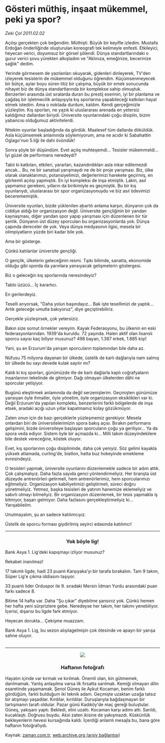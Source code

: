 # Gösteri müthiş, inşaat mükemmel, peki ya spor?

*Zeki Çol 2011.02.02*

<td class="columnist-detail">
<p>Açılışı gerçekten çok beğendim. Müthişti. Büyük bir keyifle izledim. Mustafa Erdoğan önderliğinde oluşturulan koreografi tek kelimeyle enfesti. Etkileyici, heyecan verici, doyumsuz bir görsel şölendi. Dünya standartlarındaki o gurur verici şovu yürekten alkışladım ve "Aklınıza, emeğinize, becerinize sağlık" dedim.</p>
<p>
<div id="haberMetinDiv">
<p>Yerinde görmesem de yazılanları okuyarak, gidenleri dinleyerek, TV'den izleyerek tesislerin de mükemmel olduğunu öğrendim. Küçümsenmeyecek bir bütçe, aylar boyu süren titiz bir çalışma, büyük bir emek sonucunda nihayet biz de dünya standartlarında bir komplekse sahip olmuştuk. Benzerleri arasında üst sıralarda duran bu prestij eserinin, iyi bir planlama ve çağdaş bir işletmecilik anlayışıyla kış sporlarına yapabileceği katkıları hayal etmek istedim. Ama o noktada durdum, kaldım. Kendi gerçeğimizle yüzleştim. Kış sporları, ne yazık ki uluslararası arenada en yetersiz kaldığımız dallardan biriydi. Üniversite oyunlarındaki çoğu disiplin, bizim yabancısı olduğumuz aktivitelerdi.
<p>Nitekim oyunlar başladığında da gördük. Maalesef tüm dallarda döküldük. Asla küçümsemek anlamında söylemiyorum, ama ne acıdır ki Sabahattin Oglago'nun 5.liği ile dahi övündük! 
<p>Sonra şöyle bir düşündüm. Evet açılış muhteşemdi... Tesisler mükemmeldi... İyi güzel de performans neredeydi?
<p>Tabii ki katkıları, etkileri, yararları, kazandırdıkları asla inkar edilemezdi ancak... Bu, ne bir sanatsal yarışmaydı ne de bir proje yarışması. Biz, ülke olarak olanaklarımızı, potansiyelimizi, değerlerimizi harekete geçirmiş, en görkemli açılışı yapmıştık. En iyi kompleksi de inşa etmiştik. Lakin, asıl yapmamız gerekeni, yılların da birikimiyle es geçmiştik. Bu bir kış oyunlarıydı, uluslararası bir spor organizasyonuydu ve biz asıl ödevimizi becerememiştik.
<p>Üniversite oyunları, bizde yüklenilen abartılı anlama karşın, dünyanın çok da ciddiye aldığı bir organizasyon değil. Üniversite gençliğinin bir yandan kaynaşması, diğer yandan spor yapıp yarışması için düzenlenen bir tür şenlik. Dünyanın üst düzey sporcuları bu organizasyonlarda yok. Dünya çapında dereceler de yok. Veya dünya medyasının ilgisi, mesela bir olimpiyatların yüzde biri kadar bile yok.
<p>Ama bir gösterge.
<p>Çünkü katılanlar üniversite gençliği.
<p>O gençlik, ülkelerin geleceğinin resmi. Tıpkı bilimde, sanatta, ekonomide olduğu gibi sporda da yarınlara yansıyacak gelişmelerin göstergesi.
<p>Biz o geleceğin kış sporlarında neresindeyiz?
<p>Tablo üzücü... İç karartıcı.
<p>En gerilerdeyiz.
<p>Teselli arıyorsak, "Daha yolun başındayız... Bak işte tesellimizi de yaptık... Artık geleceğe umutla bakıyoruz", diye geçiştirebiliriz.
<p>Gerçekle yüzleşirsek, çok yetersiziz.
<p>Bakın size somut örnekler vereyim. Kayak Federasyonu, bu ülkenin en eski federasyonlarından. 1939'da kuruldu. 72 yaşında. Halen aktif olan lisanslı sporcu sayısı kaç biliyor musunuz? 498 bayan, 1.387 erkek, 1.885 kişi!
<p>Yani, şu an Erzurum'da yarışan sporcuların toplamından bile daha az.
<p>Nüfusu 75 milyona dayanan bir ülkede, üstelik de karlı dağlarıyla nam salmış bir ülkede bu sayı devede kulak sayılır mı?
<p>Kaldı ki kış sporları, günümüzde ille de karlı dağlarla kaplı coğrafyaların insanlarının tekelinde de gitmiyor. Dağı olmayan ülkelerden dâhi ne sporcular yetişiyor.
<p>Bugünü eleştirmek anlamında da değil serzenişlerim. Geçmişten günümüze yansıyan öyle ihmaller, öyle yönetim, öyle organizasyon eksiklikleri var ki. Değil Erzurum'da yapılan kompleks, benzerlerini farklı bölgelerde de inşa etsek, aradaki açığı uzun yıllar kapatmamız kolay gözükmüyor.
<p>Zaten onun için de bazı gerçeklerle yüzleşmemiz gerekiyor. Mesela onlardan biri de üniversitelerimizin spora bakış açısı. Bırakın performans gelişimini, bizde üniversiteye başlayan sporcuların çoğu ya geriliyor... Ya da spora veda ediyor. Sistem öyle bir açmazda ki... Milli takım düzeyindekilere bile destek vereceğine, köstek oluyor.
<p>Evet, kış sporlarının çoğu disiplininde, daha çok yeniyiz. Söz gelimi kayakla yüksek atlamada, curling'de, biatlon, hatta buz hokeyinde emekleme evresindeyiz.
<p>O tesisleri yapmak, üniversite oyunlarını düzenlemekle sadece bir adım attık. Çok çalışmalıyız. Daha fazla sayıda genci yönlendirmeliyiz. Her branşta üst düzeyde antrenörleri getirmeli, hem antrenörlerimiz, hem sporcularımızı eğitmeliyiz. Organizasyon kabiliyetimizi geliştirmeli, süreci doğru yönetmeliyiz. Yetmez, başka tesisleri de yatırım hanemize eklemeliyiz ve sabırlı olmayı bilmeliyiz. Bir organizasyon düzenlemek, bir tesis yapmakla iş bitmiyor, başarı gelmiyor. Daha fazlasını gerçekleştirmeliyiz ki... Yarışabilelim.
<p>Unutmayalım, şu an sadece katılımcıyız.
<p>Üstelik de sporcu forması giydirilmiş seyirci edasında katılımcı!
<p>
<hr/>
<h3 align="center">Yok böyle lig!
</h3>
<p>Bank Asya 1. Lig'deki kapışmayı izliyor musunuz?
<p>Rekabet inanılmaz!
<p>17 takımlı ligde, hadi 23 puanlı Karşıyaka'yı bir tarafa bırakalım. Tam 9 takım, Süper Lig'e çıkma iddiasını taşıyor.
<p>33 puanlı lider Orduspor ile 9. sıradaki Mersin İdman Yurdu arasındaki puan farkı sadece 8.
<p>Bitime 14 hafta var. Daha "Şu çıkar" diyebilme şansınız yok. Çünkü hemen her hafta yeni sürprizlere gebe. Neredeyse her takım, her takımı yenebiliyor. İçerisi, dışarısı bu ligde fark etmiyor.
<p>Heyecan dorukta... Çekişme muazzam.
<p>Bank Asya 1. Lig, bu sezon alışılagelmişin çok ötesinde ve apayrı bir yarışa sahne oluyor.
<br/>
 <hr/>
<p align="center"><img border="0" src="http://web.archive.org/web/20110219031940im_/http://medya.zaman.com.tr/2011/02/02/gunes-kocaman.jpg"/>
<h3 align="center">Haftanın fotoğrafı
</h3>
<p>Hayatın içinde var kırmak ve kırılmak. Önemli olan, kin gütmemek, darılmamak. Yanlış anlaşılma varsa ilk fırsatta sarılmak. Kemiği olmayan dilin esaretinde yaşamamak. Şenol Güneş ile Aykut Kocaman, benim farklı gördüğüm, farklı bulduğum iki teknik adam. Geçmişte uzaktan uzağa tatsız bir atışmayı yaşadılar. Kırdılar, kırıldılar. Duruşlarıyla bağdaşmayan bir tartışmanın tarafı oldular. Pazar günü Kadıköy'de maç gereği buluştular. Güneş, yakışanı yaptı. Bekledi, elini uzattı. Kocaman karşı adımı attı. Sarıldı, kucaklaştı. Doğrusu buydu. Aksi zaten ikisine de yakışmazdı. Küskünlük bekleyenlerin hevesi kursağında kaldı. İçerdiği anlamlı mesajla bu, bana göre haftanın fotoğrafıydı.</p></p></p></p></p></p></p></p></p></p></p></p></p></p></p></p></p></p></p></p></p></p></p></p></p></p></p></p></p></p></p></p></p></div>
</p>
<a href="http://web.archive.org/web/20110219031940/mailto:/">
</a></td>

Kaynak: [zaman.com.tr](http://zaman.com.tr/yazar.do?yazino=1087767), [web.archive.org (arşiv bağlantısı)](http://web.archive.org/web/20110219031940/http://www.zaman.com.tr:80/yazar.do?yazino=1087767)
